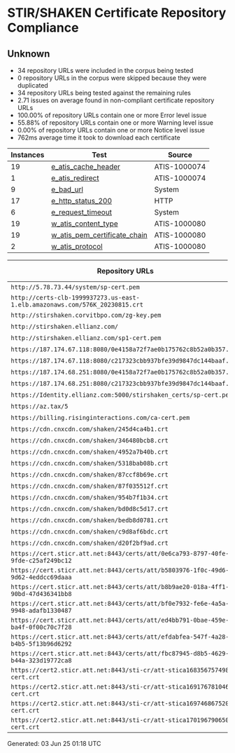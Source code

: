 # STIR/SHAKEN Certificate Repository Compliance

## Unknown

- 34 repository URLs were included in the corpus being tested
- 0 repository URLs in the corpus were skipped because they were duplicated
- 34 repository URLs being tested against the remaining rules
- 2.71 issues on average found in non-compliant certificate repository URLs
- 100.00% of repository URLs contain one or more Error level issue
- 55.88% of repository URLs contain one or more Warning level issue
- 0.00% of repository URLs contain one or more Notice level issue
- 762ms average time it took to download each certificate

| Instances | Test | Source |
|-----------|------|--------|
| 19 | [e_atis_cache_header](ISSUES/e_atis_cache_header/README.md) | ATIS-1000074 |
| 1 | [e_atis_redirect](ISSUES/e_atis_redirect/README.md) | ATIS-1000074 |
| 9 | [e_bad_url](ISSUES/e_bad_url/README.md) | System |
| 17 | [e_http_status_200](ISSUES/e_http_status_200/README.md) | HTTP |
| 6 | [e_request_timeout](ISSUES/e_request_timeout/README.md) | System |
| 19 | [w_atis_content_type](ISSUES/w_atis_content_type/README.md) | ATIS-1000080 |
| 19 | [w_atis_pem_certificate_chain](ISSUES/w_atis_pem_certificate_chain/README.md) | ATIS-1000080 |
| 2 | [w_atis_protocol](ISSUES/w_atis_protocol/README.md) | ATIS-1000080 |

| Repository URLs | Not After |  Problems | Link |
|-----------------|-----------|-----------|------|
| `http://5.78.73.44/system/sp-cert.pem` |  | true | [view](REPOS/b0374bbc02468fce87fb9e2571c88d76469f3119/README.md) |
| `http://certs-clb-1999937273.us-east-1.elb.amazonaws.com/576K_20230815.crt` |  | true | [view](REPOS/c6d2cb3bdc1e822ced5bb191ab336e0b567479e4/README.md) |
| `http://stirshaken.corvitbpo.com/zg-key.pem` |  | true | [view](REPOS/88b8d76fa66010cc301a89a6ce1a2d44e2dc1354/README.md) |
| `http://stirshaken.ellianz.com/` |  | true | [view](REPOS/0fbeae17ac34cc39daf2136e92f1e71b28db4cbc/README.md) |
| `http://stirshaken.ellianz.com/sp1-cert.pem` |  | true | [view](REPOS/0cbc442e25418d7b0985a5c646632775402ebc41/README.md) |
| `https://187.174.67.118:8080/0e4158a72f7ae0b175762c8b52a0b357.cer` |  | true | [view](REPOS/31f8bc90c6a6b2fe0f55720201275bba86a34082/README.md) |
| `https://187.174.67.118:8080/c217323cbb937bfe39d9847dc144baaf.cer` |  | true | [view](REPOS/0b828ddf82f7680a5b9c34c5032916d01bcf2dc9/README.md) |
| `https://187.174.68.251:8080/0e4158a72f7ae0b175762c8b52a0b357.cer` |  | true | [view](REPOS/11c9c4c3114bf6e53136f617bbac66de25f9c9c9/README.md) |
| `https://187.174.68.251:8080/c217323cbb937bfe39d9847dc144baaf.cer` |  | true | [view](REPOS/e6d56f18a2c3948c677cff7f219cceabf781d87d/README.md) |
| `https://Identity.ellianz.com:5000/stirshaken_certs/sp-cert.pem` |  | true | [view](REPOS/78c4e9ba7b1ba0033fdb89a3e64d411b406b70d4/README.md) |
| `https://az.tax/5` |  | true | [view](REPOS/439cfee9519ce5cda91baa3b19502abb28023dc2/README.md) |
| `https://billing.risinginteractions.com/ca-cert.pem` |  | true | [view](REPOS/c87827911c42d949eeb3ab72d37f994dc3371aaf/README.md) |
| `https://cdn.cnxcdn.com/shaken/245d4ca4b1.crt` |  | true | [view](REPOS/fc2105177eb6ca861381710c078a8b3d2d33c81a/README.md) |
| `https://cdn.cnxcdn.com/shaken/346480bcb8.crt` |  | true | [view](REPOS/12b4a663a11c9db1f03e61629719389ea40ac3ad/README.md) |
| `https://cdn.cnxcdn.com/shaken/4952a7b40b.crt` |  | true | [view](REPOS/f54b574058df1030c46668856a9309be503bbd9e/README.md) |
| `https://cdn.cnxcdn.com/shaken/5318bab08b.crt` |  | true | [view](REPOS/6b98f4eacc7d8d68eb44b70f465831fbe8e6b064/README.md) |
| `https://cdn.cnxcdn.com/shaken/87ccf8b69e.crt` |  | true | [view](REPOS/9452dee11fc5b3df125a8bdb8e571d96e2de9abd/README.md) |
| `https://cdn.cnxcdn.com/shaken/87f035512f.crt` |  | true | [view](REPOS/473d2025e77d3ad6f09ad4ea38f5297e8602c4f7/README.md) |
| `https://cdn.cnxcdn.com/shaken/954b7f1b34.crt` |  | true | [view](REPOS/d7eedf6bc9d5e1bacf00ddb6b135af33d0953aef/README.md) |
| `https://cdn.cnxcdn.com/shaken/bd0d8c5d17.crt` |  | true | [view](REPOS/7bc38439bf6ebefd212beae9a20948789d579ac5/README.md) |
| `https://cdn.cnxcdn.com/shaken/bedb8d0781.crt` |  | true | [view](REPOS/1d7d8d651012d03c21fb929a89b400c5bed3bff9/README.md) |
| `https://cdn.cnxcdn.com/shaken/c9d8af6bdc.crt` |  | true | [view](REPOS/1c907ee9438d7f88e46b510afce5dd469fca9268/README.md) |
| `https://cdn.cnxcdn.com/shaken/d20f2bf9ad.crt` |  | true | [view](REPOS/a6bdc9e3f64e58bd46b18b9e3c8f9b86ce65dced/README.md) |
| `https://cert.sticr.att.net:8443/certs/att/0e6ca793-8797-40fe-9fde-c25af249bc12` |  | true | [view](REPOS/08f7d2dcacfcbb8616f4ac3110eea47343b4f5fb/README.md) |
| `https://cert.sticr.att.net:8443/certs/att/b5803976-1f0c-49d6-9d62-4eddcc69daaa` |  | true | [view](REPOS/d3e1da1e7c31f3ad1c58636b02fe332ab1933814/README.md) |
| `https://cert.sticr.att.net:8443/certs/att/b8b9ae20-018a-4ff1-90bd-47d436341bb8` |  | true | [view](REPOS/10d70b647199160e6b10d40295902f7881ad7827/README.md) |
| `https://cert.sticr.att.net:8443/certs/att/bf0e7932-fe6e-4a5a-9948-adafb1330487` |  | true | [view](REPOS/a25ba5122850a463cd859dceaa16b5d061abc0ba/README.md) |
| `https://cert.sticr.att.net:8443/certs/att/ed4bb791-0bae-459e-ba4f-0f00c70c7f28` |  | true | [view](REPOS/3b6b21f85c2470b912e14c57381665c1d1dd6ff6/README.md) |
| `https://cert.sticr.att.net:8443/certs/att/efdabfea-547f-4a28-b4b5-5f13b96d6292` |  | true | [view](REPOS/1f0c3620d6925aa0e8c1f8645e35a2de3e0a05db/README.md) |
| `https://cert.sticr.att.net:8443/certs/att/fbc87945-d8b5-4629-b44a-323d19772ca8` |  | true | [view](REPOS/4fe6036eb127709d5ad2757e9bdc3363eb7e51cc/README.md) |
| `https://cert2.sticr.att.net:8443/sti-cr/att-stica1683567574984-cert.crt` |  | true | [view](REPOS/4f3540566a280856005a2a2784a22866ff8bd10d/README.md) |
| `https://cert2.sticr.att.net:8443/sti-cr/att-stica1691767810461-cert.crt` |  | true | [view](REPOS/e927f896f26103d706a2a5a669617a09cb847758/README.md) |
| `https://cert2.sticr.att.net:8443/sti-cr/att-stica1697468675203-cert.crt` |  | true | [view](REPOS/238d1db9a65aad4c2c9960d1e2b9d8dbae4a7015/README.md) |
| `https://cert2.sticr.att.net:8443/sti-cr/att-stica1701967906501-cert.crt` |  | true | [view](REPOS/c350399198f5efb158564ac173981afc9fed0ed7/README.md) |


Generated: 03 Jun 25 01:18 UTC